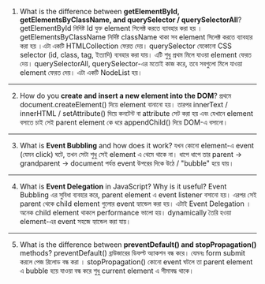1. What is the difference between **getElementById, getElementsByClassName, and querySelector / querySelectorAll**?
getElementById নিদিষ্ট Id যুক্ত element সিলেক্ট করতে ব্যাবহার করা হয় ।
getElementsByClassName নির্দিষ্ট className থাকা সব element সিলেক্ট করতে ব্যাবহার করা হয় ।এটা একটি HTMLCollection ফেরত দেয়। 
querySelector যেকোনো CSS selector (id, class, tag,  ইত্যাদি) ব্যবহার করা যায়। এটি শুধু প্রথম মিলে যাওয়া element ফেরত দেয়।
querySelectorAll, querySelector-এর মতোই কাজ করে, তবে সবগুলো মিলে যাওয়া element ফেরত দেয়। এটা একটি NodeList হয়।
---------------------------------------------
2. How do you **create and insert a new element into the DOM**?
প্রথমে document.createElement() দিয়ে element বানানো হয়। তারপর innerText / innerHTML / setAttribute() দিয়ে কনটেন্ট বা attribute সেট করা হয় এবং যেখানে element বসাতে চাই সেই parent element কে ধরে  appendChild() দিয়ে DOM-এ বসানো।
-----------------------------------------------
3. What is **Event Bubbling** and how does it work?
যখন কোনো element-এ event (যেমন click) ঘটে, তখন সেটা শুধু সেই element এ থেমে থাকে না। ধাপে ধাপে তার parent → grandparent → document পর্যন্ত event উপরের দিকে উঠে / "bubble" হয়ে যায়।
-------------------------------------------------- 
4. What is **Event Delegation** in JavaScript? Why is it useful?
 Event Bubbling এর সুবিধা ব্যবহার করে, parent element এ event listener বসানো হয়। এরপর সেই parent থেকে child element গুলোর event হ্যান্ডেল করা হয়। এটাই Event Delegation । অনেক child element থাকলে performance ভালো হয়।
 dynamically তৈরি হওয়া element-এর event সহজে হ্যান্ডেল করা যায়।
--------------------------------------------------------
5. What is the difference between **preventDefault() and stopPropagation()** methods?
preventDefault() ব্রাউজারের ডিফল্ট অ্যাকশন বন্ধ করে। যেমনঃ form submit করলে পেজ রিলোড বন্ধ করা ।
stopPropagation() কোনো event ঘটলে তা parent element এ bubble হয়ে যাওয়া বন্ধ করে শুধু current element এ সীমাবদ্ধ থাকে।
